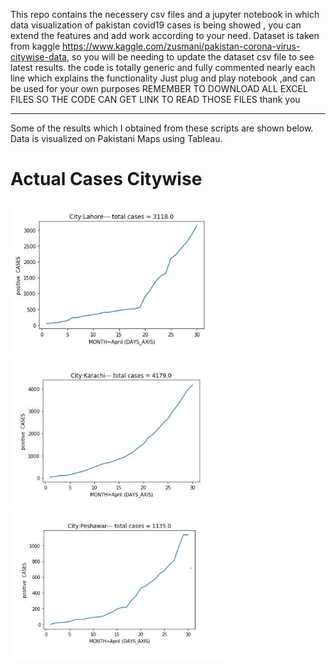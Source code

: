 
This repo contains the necessery csv files and a jupyter notebook in which data visualization 
of pakistan covid19 cases is being showed , you can extend the features and add work according to your need.
Dataset is taken from kaggle https://www.kaggle.com/zusmani/pakistan-corona-virus-citywise-data, so you will be needing to update the dataset csv file to see latest results.
the code is totally generic and fully commented nearly each line which explains the functionality
Just plug and play notebook ,and can be used for your own purposes
REMEMBER TO DOWNLOAD ALL EXCEL FILES SO THE CODE CAN GET LINK TO READ THOSE FILES
thank you

----------
Some of the results which I obtained from these scripts are shown below. Data is visualized on Pakistani Maps using Tableau.


# Actual Cases Citywise 


<p float="left">
  <img src="https://github.com/Uzair-Khattak/PAK-COVID-19-Citywise-and-District-wise-analysis/blob/master/Results%20Images/g1.PNG" width="330"  />
  <img src="https://github.com/Uzair-Khattak/PAK-COVID-19-Citywise-and-District-wise-analysis/blob/master/Results%20Images/g2.PNG" width="340"  />
  <img src="https://github.com/Uzair-Khattak/PAK-COVID-19-Citywise-and-District-wise-analysis/blob/master/Results%20Images/g3.PNG"  width="340" />
  
</p>

